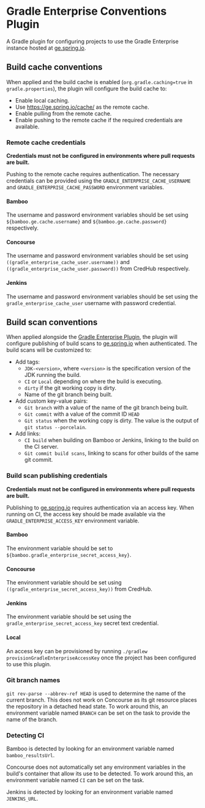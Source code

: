 # Gradle Enterprise Conventions Plugin

A Gradle plugin for configuring projects to use the Gradle Enterprise instance hosted at [ge.spring.io](https://ge.spring.io).

## Build cache conventions

When applied and the build cache is enabled (`org.gradle.caching=true` in `gradle.properties`), the plugin will configure the build cache to:

- Enable local caching.
- Use https://ge.spring.io/cache/ as the remote cache.
- Enable pulling from the remote cache.
- Enable pushing to the remote cache if the required credentials are available.

### Remote cache credentials

**Credentials must not be configured in environments where pull requests are built.**

Pushing to the remote cache requires authentication.
The necessary credentials can be provided using the `GRADLE_ENTERPRISE_CACHE_USERNAME` and `GRADLE_ENTERPRISE_CACHE_PASSWORD` environment variables.

#### Bamboo

The username and password environment variables should be set using `${bamboo.ge.cache.username}` and `${bamboo.ge.cache.password}` respectively.

#### Concourse

The username and password environment variables should be set using `((gradle_enterprise_cache_user.username))` and `((gradle_enterprise_cache_user.password))` from CredHub respectively.

#### Jenkins

The username and password environment variables should be set using the `gradle_enterprise_cache_user` username with password credential.

## Build scan conventions

When applied alongside the [Gradle Enterprise Plugin](https://plugins.gradle.org/plugin/com.gradle.enterprise), the plugin will configure publishing of build scans to [ge.spring.io](https://ge.spring.io) when authenticated. The build scans will be customized to:

- Add tags:
    - `JDK-<version>`, where `<version>` is the specification version of the JDK running the build.
    - `CI` or `Local` depending on where the build is executing.
    - `dirty` if the git working copy is dirty.
    - Name of the git branch being built.
- Add custom key-value pairs:
    - `Git branch` with a value of the name of the git branch being built.
    - `Git commit` with a value of the commit ID `HEAD`
    - `Git status` when the working copy is dirty.
      The value is the output of `git status --porcelain`.
 - Add links:
    - `CI build` when building on Bamboo or Jenkins, linking to the build on the CI server.
    - `Git commit build scans`, linking to scans for other builds of the same git commit.

### Build scan publishing credentials

**Credentials must not be configured in environments where pull requests are built.**

Publishing to [ge.spring.io](https://ge.spring.io) requires authentication via an access key.
When running on CI, the access key should be made available via the `GRADLE_ENTERPRISE_ACCESS_KEY` environment variable.

#### Bamboo

The environment variable should be set to `${bamboo.gradle_enterprise_secret_access_key}`.

#### Concourse

The environment variable should be set using `((gradle_enterprise_secret_access_key))` from CredHub.

#### Jenkins

The environment variable should be set using the `gradle_enterprise_secret_access_key` secret text credential.

#### Local

An access key can be provisioned by running `./gradlew provisionGradleEnterpriseAccessKey` once the project has been configured to use this plugin.

### Git branch names

`git rev-parse --abbrev-ref HEAD` is used to determine the name of the current branch.
This does not work on Concourse as its git resource places the repository in a detached head state.
To work around this, an environment variable named `BRANCH` can be set on the task to provide the name of the branch.

### Detecting CI

Bamboo is detected by looking for an environment variable named `bamboo_resultsUrl`.

Concourse does not automatically set any environment variables in the build's container that allow its use to be detected.
To work around this, an environment variable named `CI` can be set on the task.

Jenkins is detected by looking for an environment variable named `JENKINS_URL`.